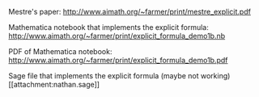 Mestre's paper:  http://www.aimath.org/~farmer/print/mestre_explicit.pdf

Mathematica notebook that implements the explicit formula:  http://www.aimath.org/~farmer/print/explicit_formula_demo1b.nb


PDF of Mathematica notebook:  http://www.aimath.org/~farmer/print/explicit_formula_demo1b.pdf

Sage file that implements the explicit formula (maybe not working) [[attachment:nathan.sage]]
